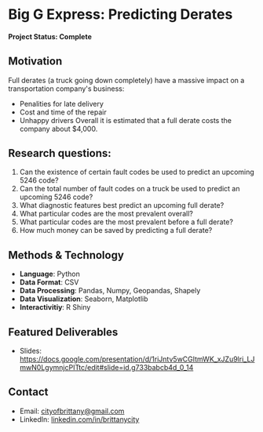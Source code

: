# Big G Express: Predicting Derates

#### Project Status: Complete

## Motivation
Full derates (a truck going down completely) have a massive impact on a transportation company's business:
* Penalities for late delivery
* Cost and time of the repair
* Unhappy drivers
Overall it is estimated that a full derate costs the company about $4,000. 

## Research questions: 
  1. Can the existence of certain fault codes be used to predict an upcoming 5246 code?
  2. Can the total number of fault codes on a truck be used to predict an upcoming 5246 code?
  3. What diagnostic features best predict an upcoming full derate?
  4. What particular codes are the most prevalent overall?
  5. What particular codes are the most prevalent before a full derate?
  6. How much money can be saved by predicting a full derate?
  
## Methods & Technology
* **Language**: Python
* **Data Format**: CSV
* **Data Processing**: Pandas, Numpy, Geopandas, Shapely
* **Data Visualization**: Seaborn, Matplotlib
* **Interactivitiy**: R Shiny
  
## Featured Deliverables
* Slides: https://docs.google.com/presentation/d/1riJntv5wCGItmWK_xJZu9lri_LJmwN0LgymnjcPITtc/edit#slide=id.g733babcb4d_0_14

## Contact
* Email: [cityofbrittany@gmail.com](cityofbrittany@gmail.com)
* LinkedIn: [linkedin.com/in/brittanycity](https://www.linkedin.com/in/brittanycity/)

